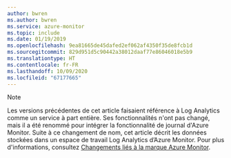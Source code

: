 ```yaml
---
author: bwren
ms.author: bwren
ms.service: azure-monitor
ms.topic: include
ms.date: 01/19/2019
ms.openlocfilehash: 9ea81665de45dafed2ef062af4350f35de8fcb1d
ms.sourcegitcommit: 829d951d5c90442a38012daaf77e86046018e5b9
ms.translationtype: HT
ms.contentlocale: fr-FR
ms.lasthandoff: 10/09/2020
ms.locfileid: "67177665"
---
```

>[!NOTE]
>Les versions précédentes de cet article faisaient référence à Log Analytics comme un service à part entière. Ses fonctionnalités n'ont pas changé, mais il a été renommé pour intégrer la fonctionnalité de journal d'Azure Monitor. Suite à ce changement de nom, cet article décrit les données stockées dans un espace de travail Log Analytics d’Azure Monitor. Pour plus d'informations, consultez [Changements liés à la marque Azure Monitor](../articles/azure-monitor/azure-monitor-rebrand.md).